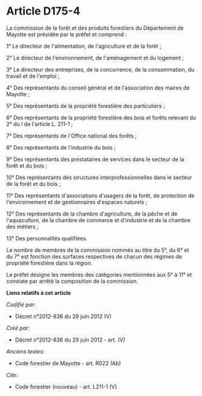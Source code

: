 # Article D175-4

La commission de la forêt et des produits forestiers du Département de Mayotte est présidée par le préfet et comprend : 

1° Le directeur de l'alimentation, de l'agriculture et de la forêt ; 

2° Le directeur de l'environnement, de l'aménagement et du logement ; 

3° Le directeur des entreprises, de la concurrence, de la consommation, du travail et de l'emploi ; 

4° Des représentants du conseil général et de l'association des maires de Mayotte ; 

5° Des représentants de la propriété forestière des particuliers ; 

6° Des représentants de la propriété forestière des bois et forêts relevant du 2° du I de l'article L. 211-1 ; 

7° Des représentants de l'Office national des forêts ; 

8° Des représentants de l'industrie du bois ; 

9° Des représentants des prestataires de services dans le secteur de la forêt et du bois ; 

10° Des représentants des structures interprofessionnelles dans le secteur de la forêt et du bois ; 

11° Des représentants d'associations d'usagers de la forêt, de protection de l'environnement et de gestionnaires d'espaces
naturels ; 

12° Des représentants de la chambre d'agriculture, de la pêche et de l'aquaculture, de la chambre de commerce et d'industrie
et de la chambre des métiers ; 

13° Des personnalités qualifiées. 

Le nombre de membres de la commission nommés au titre du 5°, du 6° et du 7° est fonction des surfaces respectives de chacun
des régimes de propriété forestière dans la région. 

Le préfet désigne les membres des catégories mentionnées aux 5° à 11° et constate par arrêté la composition de la commission.

**Liens relatifs à cet article**

_Codifié par_:

  - Décret n°2012-836 du 29 juin 2012 (V)

_Créé par_:

  - Décret n°2012-836 du 29 juin 2012 - art. (V)

_Anciens textes_:

  - Code forestier de Mayotte - art. R022 (Ab)

_Cite_:

  - Code forestier (nouveau) - art. L211-1 (V)
